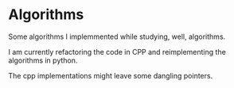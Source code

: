 # Algorithms

Some algorithms I implemmented while studying, well, algorithms.

I am currently refactoring the code in CPP and reimplementing the algorithms in python.

The cpp implementations might leave some dangling pointers.